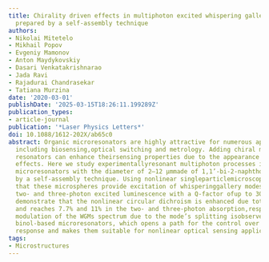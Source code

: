 ```yaml
---
title: Chirality driven effects in multiphoton excited whispering gallery mode microresonators
  prepared by a self-assembly technique
authors:
- Nikolai Mitetelo
- Mikhail Popov
- Evgeniy Mamonov
- Anton Maydykovskiy
- Dasari Venkatakrishnarao
- Jada Ravi
- Rajadurai Chandrasekar
- Tatiana Murzina
date: '2020-03-01'
publishDate: '2025-03-15T18:26:11.199289Z'
publication_types:
- article-journal
publication: '*Laser Physics Letters*'
doi: 10.1088/1612-202X/ab65c0
abstract: Organic microresonators are highly attractive for numerous applications
  including biosensing,optical switching and metrology. Adding chiral materials to
  resonators can enhance theirsensing properties due to the appearance of chiroptical
  effects. Here we study experimentallyresonant multiphoton processes in spherical
  microresonators with the diameter of 2–12 μmmade of 1,1’-bi-2-naphthol derivatives
  by a self-assembly technique. Using nonlinear singleparticlemicroscopy, we demonstrate
  that these microspheres provide excitation of whisperinggallery modes (WGMs) in
  two- and three-photon excited luminescence with a Q-factor ofup to 300. We also
  demonstrate that the nonlinear circular dichroism is enhanced due tothe WGM excitation
  and reaches 7.7% and 11% in the two- and three-photon absorption,respectively. Pronounced
  modulation of the WGMs spectrum due to the mode’s splitting isobserved in coupled
  binol-based microresonators, which opens a path for the control over theirresonant
  response and makes them suitable for nonlinear optical sensing applications.
tags:
- Microstructures
---
```


